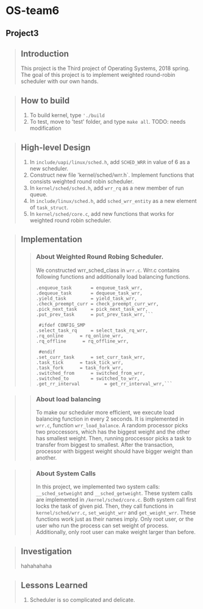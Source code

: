 OS-team6
========
Project3
--------

> ## Introduction
>  This project is the Third project of Operating Systems, 2018 spring.
> The goal of this project is to implement weighted round-robin scheduler with our own hands. 

> ## How to build
> 1. To build kernel, type `'./build`
> 2. To test, move to 'test' folder, and type `make all`.
> TODO: needs modification

> ## High-level Design
> 1. In `include/uapi/linux/sched.h`, add `SCHED_WRR` in value of 6 as a new scheduler. 
> 2. Construct new file 'kernel/sched/wrr.h`. Implement functions that consists weighted round robin scheduler.
> 3. In `kernel/sched/sched.h`, add `wrr_rq` as a new member of run queue.
> 4. In `include/linux/sched.h`, add `sched_wrr_entity` as a new element of `task_struct`.
> 5. In `kernel/sched/core.c`, add new functions that works for weighted round robin scheduler.

> ## Implementation
> > ### About Weighted Round Robing Scheduler.
> > We constructed wrr_sched_class in `wrr.c`. Wrr.c contains following functions and additionally load balancing functions.
> >	```.next       		= &fair_sched_class,
> >	.enqueue_task       = enqueue_task_wrr,
> >	.dequeue_task       = dequeue_task_wrr,
> >	.yield_task         = yield_task_wrr,
> >	.check_preempt_curr = check_preempt_curr_wrr,
> >	.pick_next_task     = pick_next_task_wrr,
> >	.put_prev_task      = put_prev_task_wrr,```
> >	
> >	 #ifdef CONFIG_SMP
> >	.select_task_rq     = select_task_rq_wrr,
> >	.rq_online      = rq_online_wrr,
> >	.rq_offline      = rq_offline_wrr,
> >	
> >  #endif
> >	.set_curr_task      = set_curr_task_wrr,
> >	.task_tick      = task_tick_wrr,
> >	.task_fork      = task_fork_wrr,
> >	.switched_from      = switched_from_wrr,
> >	.switched_to        = switched_to_wrr,
> >	.get_rr_interval         = get_rr_interval_wrr,```

> > ### About load balancing
> >  To make our scheduler more efficient, we execute load balancing function in every 2 seconds. It is implemented in `wrr.c`, function `wrr_load_balance`. A random processor picks two proccessors, which has the biggest weight and the other has smallest weight. Then, running proccessor picks a task to transfer from biggest to smallest. After the transaction, processor with biggest weight should have bigger weight than another. 

> > ### About System Calls
> > In this project, we implemented two system calls: `__sched_setweight` and `__sched_getweight`. These system calls are implemented in `/kernel/sched/core.c`. Both system call first locks the task of given pid. Then, they call functions in `kernel/sched/wrr.c`, `set_weight_wrr` and `get_weight_wrr`. These functions work just as their names imply. Only root user, or the user who run the process can set weight of process. Additionally, only root user can make weight larger than before.

> ## Investigation
> hahahahaha 

> ## Lessons Learned
> 1. Scheduler is so complicated and delicate.

